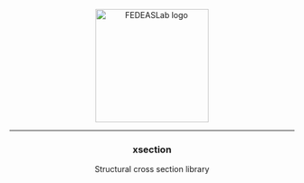 
<p align="center">
  <a href="https://gallery.stairlab.io/">
    <img src="https://veux.io/_static/images/content_images/fedeas.png" alt="FEDEASLab logo" width="200" >
  </a>
</p>

<hr>

<h3 align="center">xsection</h3>


<p align="center">
  Structural cross section library
  <br>
  <!-- <a href="https://xsection.github.io/"><strong>Documentation »</strong></a> -->
</p>



